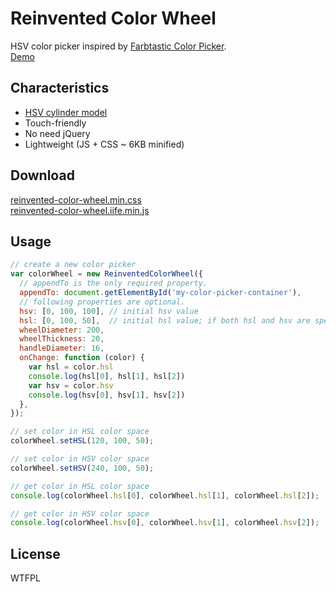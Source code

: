 # Reinvented Color Wheel

HSV color picker inspired by [Farbtastic Color Picker](https://acko.net/blog/farbtastic-jquery-color-picker-plug-in/).  
[Demo](https://luncheon.github.io/reinvented-color-wheel/)


## Characteristics

* [HSV cylinder model](https://en.wikipedia.org/wiki/HSL_and_HSV)
* Touch-friendly
* No need jQuery
* Lightweight (JS + CSS ~ 6KB minified)

<!-- 
## Installation

### via npm (with a module bundler)

```bash
$ npm install reinvented-color-wheel
```

```javascript
import "reinvented-color-wheel.min.css";
import ReinventedColorWheelOptions from "reinvented-color-wheel";
```

### via CDN

```html
<link rel="https://cdn.jsdelivr.net/npm/reinvented-color-wheel@0.0.1/reinvented-color-wheel.min.css">
<script src="https://cdn.jsdelivr.net/npm/reinvented-color-wheel@0.0.1"></script>
<script>/* `window.ReinventedColorWheelOptions` object is available */</script>
```

### Download directly

<a target="_blank" download="reinvented-color-wheel.min.css" href="https://cdn.jsdelivr.net/npm/reinvented-color-wheel@0.0.1/reinvented-color-wheel.min.css">reinvented-color-wheel.min.css</a>  
<a target="_blank" download="reinvented-color-wheel.min.js"  href="https://cdn.jsdelivr.net/npm/reinvented-color-wheel@0.0.1/reinvented-color-wheel.min.js">reinvented-color-wheel.min.js</a>
-->

## Download

<a target="_blank" download="reinvented-color-wheel.min.css" href="https://luncheon.github.io/reinvented-color-wheel/reinvented-color-wheel.min.css">reinvented-color-wheel.min.css</a>  
<a target="_blank" download="reinvented-color-wheel.iife.min.js" href="https://luncheon.github.io/reinvented-color-wheel/reinvented-color-wheel.iife.min.js">reinvented-color-wheel.iife.min.js</a>


## Usage

```javascript
// create a new color picker
var colorWheel = new ReinventedColorWheel({
  // appendTo is the only required property.
  appendTo: document.getElementById('my-color-picker-container'),
  // following properties are optional.
  hsv: [0, 100, 100], // initial hsv value
  hsl: [0, 100, 50],  // initial hsl value; if both hsl and hsv are specified, hsv is applied and hsl is ignored.
  wheelDiameter: 200,
  wheelThickness: 20,
  handleDiameter: 16,
  onChange: function (color) {
    var hsl = color.hsl
    console.log(hsl[0], hsl[1], hsl[2])
    var hsv = color.hsv
    console.log(hsv[0], hsv[1], hsv[2])
  },
});

// set color in HSL color space
colorWheel.setHSL(120, 100, 50);

// set color in HSV color space
colorWheel.setHSV(240, 100, 50);

// get color in HSL color space
console.log(colorWheel.hsl[0], colorWheel.hsl[1], colorWheel.hsl[2]);

// get color in HSV color space
console.log(colorWheel.hsv[0], colorWheel.hsv[1], colorWheel.hsv[2]);
```


## License

WTFPL
